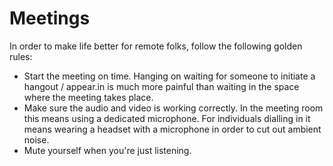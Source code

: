 # Meetings 

In order to make life better for remote folks, follow the following golden rules:

- Start the meeting on time. Hanging on waiting for someone to initiate a hangout / appear.in is much more painful than waiting in the space where the meeting takes place.
- Make sure the audio and video is working correctly. In the meeting room this means using a dedicated microphone. For individuals dialling in it means wearing a headset with a microphone in order to cut out ambient noise.
- Mute yourself when you're just listening.
